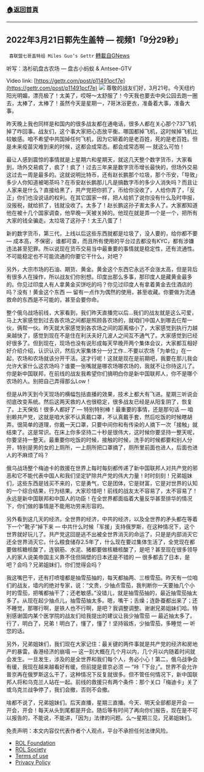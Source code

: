 ###  [:house:返回首頁](https://github.com/ourhimalayas/txt)
---


## 2022年3月21日郭先生盖特 — 视频1「9分29秒」
` 喜联盟七哥盖特组 Miles Guo’s Gettr` [轉載自GNews](https://gnews.org/zh-hans/2208449/)

听写：洛杉矶盘古农场 — 盘古小蚂蚁 & Antsee-GTV

Video link: [https://gettr.com/post/p11491pcf7e](https://gettr.com/post/p11491pcf7e)
![](https://assets.gnews.org/wp-content/uploads/2022/03/91F8323F-DD2D-4A5A-9D70-DABF352D0987.jpeg)
尊敬的战友们好，3月21号。今天纽约阳光明媚，漂亮极了！太美了，哎呀～太舒服了！今天我也要去中央公园去跑一圈去，太棒了，太棒了！虽然今天是星期一，7哥沐浴更衣，准备着大事，准备大事。

昨天晚上我也同样是和国内的很多战友都在通电话，很多人都在关心那个737飞机掉了咋回事。战友们，这个事大家把心态放平衡。哪国都掉飞机，这时候掉飞机比较敏感。咱不希望中共国掉任何飞机，因为它砸着的是老百姓，死的是老百姓。但是未来疫苗灾难到来的时候，这都会成常态。都会成常态啊 — 就这么可怕！

最让人感到震惊的事情就是上星期六和星期天，就这几天整个数字货币，大家看到，场外交易疯了，疯了！疯了！过去三年来是数字货币增长最快的，但场外交易这过去一周是最多的。这就说明比特币，还有赵长鹏那个垃圾，那个币安，「导致」多少人你知道被喝茶吗？在币安赵长鹏那儿凡是搞数字币的多少人消失吗？而且让人家来是什么？直接给黑了，共产党把你抓了，币给你没收了，人给你弄了，「反正」你们也没说话的权利。在其它国家一样，把人给抓了说你没有什么及时申报，没报税，就给抓了，钱就没收了。太多了！赵长鹏这孙子害太多人了。大家都知道他在被十几个国家调查，他早晚一天被关掉的。他现在就是弄一个是一个，把所有大家的钱全骗走。太垃圾了这孙子！太王八蛋了！

新的数字货币，第三代，上线以后这些东西就都是垃圾了，没人要的，给你都不要 — 成本高，不保密，谁都可查，而且所有使用的平台过去都没有KYC，都有涉嫌违法甚至犯罪。所以说现在货币交易当中最重要的事情就是稳定性，还有流通性。不可能稳定也不可能流通的你要它干什么，对吧？

另外，大宗市场的石油、期货、黄金。黄金这个东西它永远不会涨太高，但是背后有很多人在操作，所以战友们你别想。印度出那么多事，那印度人是藏黄金最多的。你见过印度人有人拿黄金买饼吃的吗？你见过印度人有拿着黄金去住酒店的吗？没有！黄金这个东西 — 留有一点作为偶然的使用，甚至收藏。你要做为流通救命的东西是不可能的，甚至会要你命。

整个俄乌战场前线，大家看到，我们昨天直播完以后…我们的战友就是这么可爱，马上大家感觉到过去各农场之间都是照顾各农场的，就咱们中国人到哪去仨帮一伙，俩帮一伙。昨天就大家感觉到各农场之间的距离缩小了，大家感觉到执行力越来越快了，感觉到现在不是住在利沃夫好几波人之间互不通气了。大家感觉到已经好很多了。但到现在，现场也没有说形成每天早晚开两个集体会议，大家都互相好好介绍介绍，认识认识，然后大家集体分一分工作…不要以农场「为单位」在一起，农场和农场就该分开干活。这才行呢！这就是现在是前期吧，我要在那儿我会允许大家什么这农场吗？谁要一张嘴就是哪农场哪农场的，我就不让你待这儿了。你是新中国联邦，在前线的战友我希望你们搞明白你是新中国联邦人，你不是哪个农场的人。别把自己弄得那么Low！

但是从昨天到今天现场的横幅包括直播的效果，技术上都大有飞进。星期三听说会彻底改变系统。然后这两天救的人也很稳定，很多战友已经是从阳复阴了，恢复了。上天保佑！很多人都好了 — 特别特别棒！最重要的事情，还是那句话 — 咱别赖共产党，这就是咱大家不认真戴口罩，不认真戴手套，然后吃饭的时候瞎胡弄。很简单的道理，你戴一天口罩，只要中间你和有传染的人摘下一次「接触」就结束了。这是常识。在床上你多坚持二十秒是很伟大，这时候你要坚持一整天呢，你要坚持一整天。最重要你吃饭的时候，接触的时候，洗手的时候都要和别人分开，特别是男的女的上厕所，一上厕所把口罩摘了，厕所里前面也进人，后面也进人的不麻烦了吗？

俄乌战场整个梅迪卡的救援在世界上每时每刻都传递了新中国联邦人对共产党的邪恶和它不能代表中国人和我们坚定铲除共产党的伟大力量！时时刻刻！兄弟姐妹们，这些东西是钱买不来的，它是勇气，它是团体，它是财富，它是对世界的认知的一个综合结果，行为结果。大家珍惜吧！前线的战友太不容易了，太不容易了！永远是新中国联邦和中国人的功臣！在全世界都面临着大量反华甚至排华的情况下，你们做的事情是不能用功劳来形容的。

另外看到这几天的经济。全世界的经济，中共的经济，以及全世界的矛头都在等着下一个“靴子”掉下来 — 中共什么时候「军援」支持俄罗斯，在这种情况下，这个世界就好玩儿了。共产党这回是逃不出被全世界消灭的命运了，只是是内部消灭它还全世界消灭它。什么粮食储存2.5年了，什么现在要过集体生活了，全党现在都要做核糖核酸了，连钢筋、水泥、猪都要做核糖核酸了，是吧？甚至现在很多领导人的家人说美帝国主义靠不住但隔壁的日本还是不错的 — 很多都去了日本，是吧？会吗？兄弟姐妹们，你们觉得会吗？

我这嘴巴干，还有打喷嚏都是抽雪茄抽的，每天都抽两、三根雪茄。昨天有一位咱们的战友，墙内的绝对专家，说：“文贵，少抽点雪茄，我判断你一天要抽几个小时的雪茄，把嘴都抽干了；还老敏感。”没错儿，就是抽雪茄抽的，最近抽雪茄抽太多了。从现在起少抽点儿，抽雪茄抽太多。嗯，嘴干；舌燥；连卧蚕都出来了；还不睡觉，那哪行啊，是铁人也不行啊，是吧？我调整调整。谢谢兄弟姐妹们哈。特别感谢国内某个医学院的战友们给我提出的建议让我少抽雪茄 — 最近抽太多了。行了，明白了，兄弟！明白了，懂了，懂了！坚持锻炼，少抽雪茄，多睡觉 — 听您的话。

另外，兄弟姐妹们，我们现在大家记住：最关键的两件事就是共产党的经济和房地产的暴雷。香港经济的崩塌 — 这一刻大概在几个月以内，几个月以内随着时间就会发生。一旦发生，涉及的是全世界和我们每个人，务必小心！第二，俄乌战争会有缓，我现在越来越看好有缓，但前提是普京必须 — “咔「下台」”。世界不会允许普京再在俄罗斯这么干了，这种情况下反复就很多。但不管任何情况下，新中国联邦人将和乌克兰人站在一起。前线的救援只有两个条件：那个关口「梅迪卡」关了或乌克兰战争停了，我们会撤，否则不会撤。

啥都不说了，兄弟姐妹们。后天直播，星期三直播。今天、明天全部都是开会 — 开会，开会！每天从头到尾都是开会。随后等有时间了再向你们报告，现在是不可以报告的，不能说，不能讲，「因为」法律的问题。么～星期三见，兄弟姐妹们。

 

免责声明：本文内容仅代表作者个人观点，平台不承担任何法律风险。

- [ROL Foundation](https://rolfoundation.org/)
- [ROL Society](https://rolsociety.org/)
- [Terms of use](https://gnews.org/terms-of-use-3/)
- [Privacy Policy](https://gnews.org/privacy-policy/)
